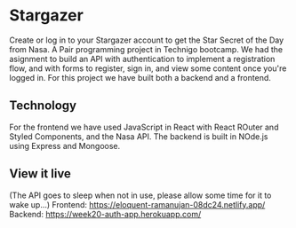 # Stargazer

Create or log in to your Stargazer account to get the Star Secret of the Day from Nasa. A Pair programming project in Technigo bootcamp. We had the asignment to build an API with authentication to implement a registration flow, and with forms to register, sign in, and view some content once you're logged in. For this project we have built both a backend and a frontend. 

## Technology
For the frontend we have used JavaScript in React with React ROuter and Styled Components, and the Nasa API.
The backend is built in NOde.js using Express and Mongoose.


## View it live
(The API goes to sleep when not in use, please allow some time for it to wake up...) 
Frontend: https://eloquent-ramanujan-08dc24.netlify.app/
Backend:
https://week20-auth-app.herokuapp.com/


